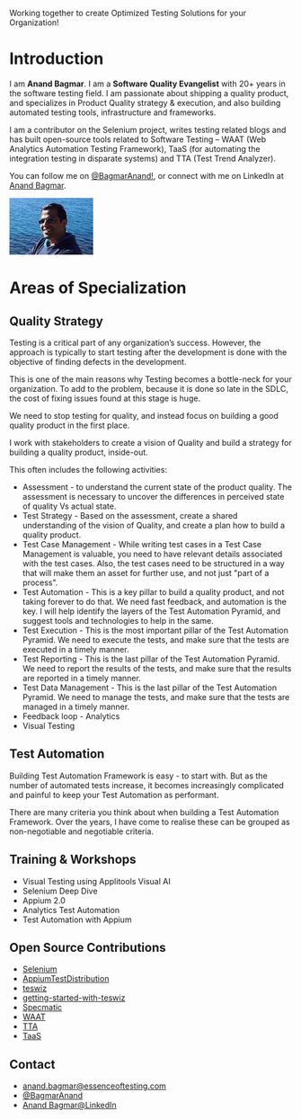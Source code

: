 
Working together to create Optimized Testing Solutions for your Organization!

# Introduction
I am **Anand Bagmar**. I am a **Software Quality Evangelist** with 20+ years in the software testing field. I am passionate about shipping a quality product, and specializes in Product Quality strategy & execution, and also building automated testing tools, infrastructure and frameworks.

I am a contributor on the Selenium project, writes testing related blogs and has built open-source tools related to Software Testing – WAAT (Web Analytics Automation Testing Framework), TaaS (for automating the integration testing in disparate systems) and TTA (Test Trend Analyzer).

You can follow me on <a href="https://twitter.com/BagmarAnand" target="_blank">@BagmarAnand!</a>, or connect with me on LinkedIn at <a href="https://www.linkedin.com/in/anandbagmar/"  target="_blank">Anand Bagmar</a>.

![Anand Bagmar](images/Anand_profile.jpg)

# Areas of Specialization

## Quality  Strategy
Testing is a critical part of any organization’s success. However, the approach  is typically to start testing after the development is done with the objective of finding defects in the development.

This is one of the main reasons why Testing becomes a bottle-neck for your organization. To add to the problem, because it is done so late in the SDLC, the cost of fixing issues found at this stage is huge.

We need to stop testing for quality, and instead focus on building a good quality product in the first place.

I work with stakeholders to create a vision of Quality and build a strategy for building a quality product, inside-out.

This often includes the following activities:
* Assessment - to understand the current state of the product quality. The assessment is necessary to uncover the differences in perceived state of quality Vs actual state.
* Test Strategy - Based on the assessment, create a shared understanding of the vision of Quality, and create a plan how to build a quality product.
* Test Case Management - While writing test cases in a Test Case Management is valuable, you need to have relevant details associated with the test cases. Also, the test cases need to be structured in a way that will make them an asset for further use, and not just "part of a process".
* Test Automation - This is a key pillar to build a quality product, and not taking forever to do that. We need fast feedback, and automation is the key. I will help identify the layers of the Test Automation Pyramid, and suggest tools and technologies to help in the same.
* Test Execution - This is the most important pillar of the Test Automation Pyramid. We need to execute the tests, and make sure that the tests are executed in a timely manner.
* Test Reporting - This is the last pillar of the Test Automation Pyramid. We need to report the results of the tests, and make sure that the results are reported in a timely manner.
* Test Data Management - This is the last pillar of the Test Automation Pyramid. We need to manage the tests, and make sure that the tests are managed in a timely manner.
* Feedback loop - Analytics
* Visual Testing

## Test Automation
Building Test Automation Framework is easy - to start with. But as the number of automated tests increase, it becomes increasingly complicated and painful to keep your Test Automation as performant.

There are many criteria you think about when building a Test Automation Framework. Over the years, I have come to realise these can be grouped as non-negotiable and negotiable criteria.


## Training & Workshops

* Visual Testing using Applitools Visual AI
* Selenium Deep Dive
* Appium 2.0
* Analytics Test Automation
* Test Automation with Appium

## Open Source Contributions

* <a href="https://selenium.dev" target="_blank">Selenium</a>
* <a href="https://github.com/AppiumTestDistribution/AppiumTestDistribution" target="_blank">AppiumTestDistribution</a>
* <a href="https://github.com/znsio/teswiz" target="_blank">teswiz</a>
* <a href="https://github.com/znsio/getting-started-with-teswiz" target="_blank">getting-started-with-teswiz</a>
* <a href="https://specmatic.in" target="_blank">Specmatic</a>
* <a href="https://github.com/anandbagmar/waat" target="_blank">WAAT</a>
* <a href="https://github.com/anandbagmar/tta" target="_blank">TTA</a>
* <a href="https://github.com/anandbagmar/taas" target="_blank">TaaS</a>

## Contact

* [anand.bagmar@essenceoftesting.com](mailto:anand.bagmar@essenceoftesting.com)
* [@BagmarAnand](https://twitter.com/BagmarAnand)
* [Anand Bagmar@LinkedIn](https://www.linkedin.com/in/anandbagmar/)

